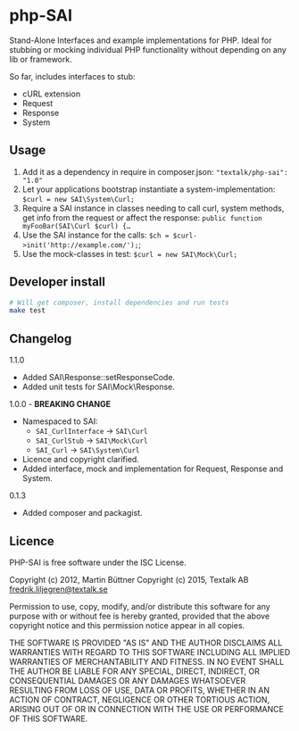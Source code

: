php-SAI
=======

Stand-Alone Interfaces and example implementations for PHP. Ideal for stubbing or mocking
individual PHP functionality without depending on any lib or framework.

So far, includes interfaces to stub:
* cURL extension
* Request
* Response
* System


Usage
-----

1. Add it as a dependency in require in composer.json: `"textalk/php-sai": "1.0"`
2. Let your applications bootstrap instantiate a system-implementation:
   `$curl = new SAI\System\Curl;`
3. Require a SAI instance in classes needing to call curl, system methods, get info from the
   request or affect the response: `public function myFooBar(SAI\Curl $curl) {…`
4. Use the SAI instance for the calls: `$ch = $curl->init('http://example.com/');`;
5. Use the mock-classes in test: `$curl = new SAI\Mock\Curl;`


Developer install
-----------------

```bash
# Will get composer, install dependencies and run tests
make test
```

Changelog
---------

1.1.0

* Added SAI\Response::setResponseCode.
* Added unit tests for SAI\Mock\Response.

1.0.0 - **BREAKING CHANGE**

* Namespaced to SAI:
  * `SAI_CurlInterface` -> `SAI\Curl`
  * `SAI_CurlStub`      -> `SAI\Mock\Curl`
  * `SAI_Curl`          -> `SAI\System\Curl`
* Licence and copyright clarified.
* Added interface, mock and implementation for Request, Response and System.

0.1.3

* Added composer and packagist.


Licence
-------

PHP-SAI is free software under the ISC License.

Copyright (c) 2012, Martin Büttner
Copyright (c) 2015, Textalk AB <fredrik.liljegren@textalk.se>

Permission to use, copy, modify, and/or distribute this software for any purpose with or without
fee is hereby granted, provided that the above copyright notice and this permission notice appear
in all copies.

THE SOFTWARE IS PROVIDED "AS IS" AND THE AUTHOR DISCLAIMS ALL WARRANTIES WITH REGARD TO THIS
SOFTWARE INCLUDING ALL IMPLIED WARRANTIES OF MERCHANTABILITY AND FITNESS. IN NO EVENT SHALL THE
AUTHOR BE LIABLE FOR ANY SPECIAL, DIRECT, INDIRECT, OR CONSEQUENTIAL DAMAGES OR ANY DAMAGES
WHATSOEVER RESULTING FROM LOSS OF USE, DATA OR PROFITS, WHETHER IN AN ACTION OF CONTRACT,
NEGLIGENCE OR OTHER TORTIOUS ACTION, ARISING OUT OF OR IN CONNECTION WITH THE USE OR PERFORMANCE OF
THIS SOFTWARE.
